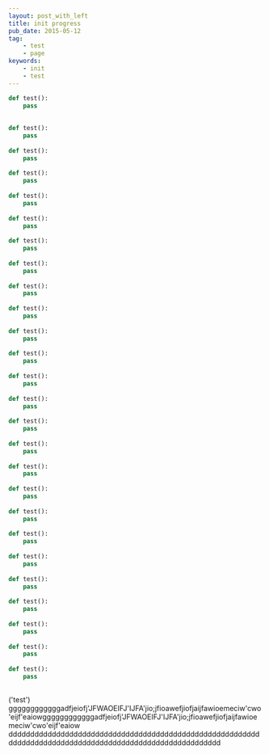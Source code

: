 ```yaml
---
layout: post_with_left
title: init progress 
pub_date: 2015-05-12
tag:
    - test
    - page
keywords:
    - init
    - test
---
```



```python
def test():
    pass
    
    
def test():
    pass
    
def test():
    pass
    
def test():
    pass
    
def test():
    pass
    
def test():
    pass
    
def test():
    pass
    
def test():
    pass
    
def test():
    pass
    
def test():
    pass
    
def test():
    pass
    
def test():
    pass
    
def test():
    pass
    
def test():
    pass
    
def test():
    pass
    
def test():
    pass
    
def test():
    pass
    
def test():
    pass
    
def test():
    pass
    
def test():
    pass
    
def test():
    pass
    
def test():
    pass
    
def test():
    pass
    
def test():
    pass
    
def test():
    pass
    
def test():
    pass
                                                                        
```

('test')      ggggggggggggadfjeiofj'JFWAOEIFJ'IJFA'jio;jfioawefjiofjaijfawioemeciw'cwo'eijf'eaiowggggggggggggadfjeiofj'JFWAOEIFJ'IJFA'jio;jfioawefjiofjaijfawioemeciw'cwo'eijf'eaiow          ddddddddddddddddddddddddddddddddddddddddddddddddddddddddddddddddddddddddddddddddddddddddddddddddddddddddddd
<script src="https://gist.github.com/chenyanclyz/f0b6c17e59ceb3fed279.js"></script>

